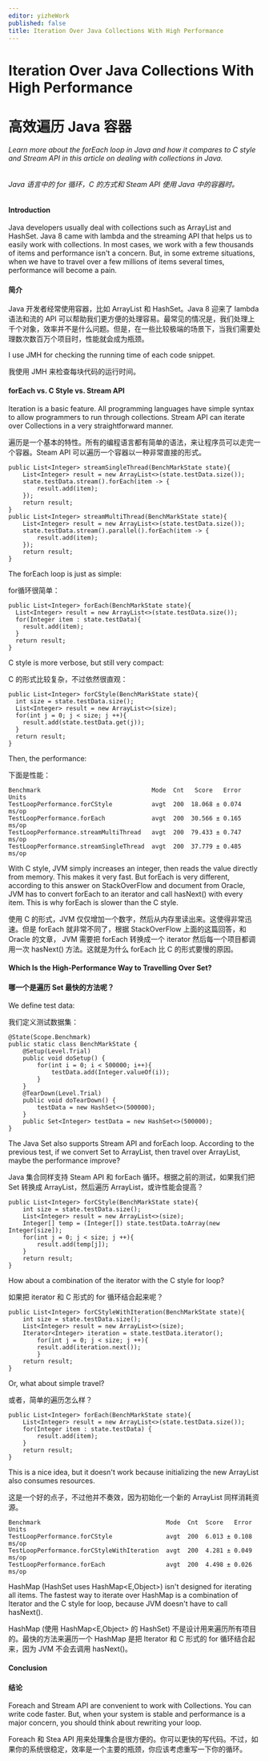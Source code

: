 ```yaml
---
editor: yizheWork
published: false
title: Iteration Over Java Collections With High Performance
---
```

# Iteration Over Java Collections With High Performance
# 高效遍历 Java 容器

###### Learn more about the forEach loop in Java and how it compares to C style and Stream API in this article on dealing with collections in Java.

###### Java 语言中的 for 循环，C 的方式和 Steam API 使用 Java 中的容器时。

#### Introduction
Java developers usually deal with collections such as ArrayList and HashSet. Java 8 came with lambda and the streaming API that helps us to easily work with collections. In most cases, we work with a few thousands of items and performance isn't a concern. But, in some extreme situations, when we have to travel over a few millions of items several times, performance will become a pain.

#### 简介
Java 开发者经常使用容器，比如 ArrayList 和 HashSet。Java 8 迎来了 lambda 语法和流的 API 可以帮助我们更方便的处理容易。最常见的情况是，我们处理上千个对象，效率并不是什么问题。但是，在一些比较极端的场景下，当我们需要处理数次数百万个项目时，性能就会成为瓶颈。

I use JMH for checking the running time of each code snippet.

我使用 JMH 来检查每块代码的运行时间。

#### forEach vs. C Style vs. Stream API
Iteration is a basic feature. All programming languages have simple syntax to allow programmers to run through collections. Stream API can iterate over Collections in a very straightforward manner.

遍历是一个基本的特性。所有的编程语言都有简单的语法，来让程序员可以走完一个容器。Steam API 可以遍历一个容器以一种非常直接的形式。

    public List<Integer> streamSingleThread(BenchMarkState state){
        List<Integer> result = new ArrayList<>(state.testData.size());
        state.testData.stream().forEach(item -> {
            result.add(item);
        });
        return result;
    }
    public List<Integer> streamMultiThread(BenchMarkState state){
        List<Integer> result = new ArrayList<>(state.testData.size());
        state.testData.stream().parallel().forEach(item -> {
            result.add(item);
        });
        return result;
    }


The forEach  loop is just as simple:

for循环很简单：

    public List<Integer> forEach(BenchMarkState state){
      List<Integer> result = new ArrayList<>(state.testData.size());
      for(Integer item : state.testData){
        result.add(item);
      }
      return result;
    }


C style is more verbose, but still very compact:

C 的形式比较复杂，不过依然很直观：

    public List<Integer> forCStyle(BenchMarkState state){
      int size = state.testData.size();
      List<Integer> result = new ArrayList<>(size);
      for(int j = 0; j < size; j ++){
        result.add(state.testData.get(j));
      }
      return result;
    }


Then, the performance:

下面是性能：

    Benchmark                               Mode  Cnt   Score   Error  Units
    TestLoopPerformance.forCStyle           avgt  200  18.068 ± 0.074  ms/op
    TestLoopPerformance.forEach             avgt  200  30.566 ± 0.165  ms/op
    TestLoopPerformance.streamMultiThread   avgt  200  79.433 ± 0.747  ms/op
    TestLoopPerformance.streamSingleThread  avgt  200  37.779 ± 0.485  ms/op


With C style, JVM simply increases an integer, then reads the value directly from memory. This makes it very fast. But forEach is very different, according to this answer on StackOverFlow and document from Oracle, JVM has to convert forEach to an iterator and call hasNext() with every item. This is why forEach is slower than the C style.

使用 C 的形式，JVM 仅仅增加一个数字，然后从内存里读出来。这使得非常迅速。但是 forEach 就非常不同了，根据 StackOverFlow 上面的这篇回答，和 Oracle 的文章， JVM 需要把 forEach 转换成一个 iterator 然后每一个项目都调用一次 hasNext() 方法。这就是为什么 forEach 比 C 的形式要慢的原因。

#### Which Is the High-Performance Way to Travelling Over Set?

#### 哪一个是遍历 Set 最快的方法呢？

We define test data:

我们定义测试数据集：

    @State(Scope.Benchmark)
    public static class BenchMarkState {
        @Setup(Level.Trial)
        public void doSetup() {
            for(int i = 0; i < 500000; i++){
                testData.add(Integer.valueOf(i));
            }
        }
        @TearDown(Level.Trial)
        public void doTearDown() {
            testData = new HashSet<>(500000);
        }
        public Set<Integer> testData = new HashSet<>(500000);
    }


The Java Set also supports Stream API and forEach loop. According to the previous test, if we convert Set to ArrayList, then travel over ArrayList, maybe the performance improve?

Java 集合同样支持 Steam API 和 forEach 循环。根据之前的测试，如果我们把 Set 转换成 ArrayList，然后遍历 ArrayList，或许性能会提高？

    public List<Integer> forCStyle(BenchMarkState state){
        int size = state.testData.size();
        List<Integer> result = new ArrayList<>(size);
        Integer[] temp = (Integer[]) state.testData.toArray(new Integer[size]);
        for(int j = 0; j < size; j ++){
            result.add(temp[j]);
        }
        return result;
    }


How about a combination of the iterator with the C style for loop?

如果把 iterator 和 C 形式的 for 循环结合起来呢？

    public List<Integer> forCStyleWithIteration(BenchMarkState state){
        int size = state.testData.size();
        List<Integer> result = new ArrayList<>(size);
        Iterator<Integer> iteration = state.testData.iterator();
            for(int j = 0; j < size; j ++){
            result.add(iteration.next());
            }
        return result;
    }


Or, what about simple travel?

或者，简单的遍历怎么样？

    public List<Integer> forEach(BenchMarkState state){
        List<Integer> result = new ArrayList<>(state.testData.size());
        for(Integer item : state.testData) {
            result.add(item);
        }
        return result;
    }


This is a nice idea, but it doesn't work because initializing the new ArrayList also consumes resources.

这是一个好的点子，不过他并不奏效，因为初始化一个新的 ArrayList 同样消耗资源。

    Benchmark                                   Mode  Cnt  Score   Error  Units
    TestLoopPerformance.forCStyle               avgt  200  6.013 ± 0.108  ms/op
    TestLoopPerformance.forCStyleWithIteration  avgt  200  4.281 ± 0.049  ms/op
    TestLoopPerformance.forEach                 avgt  200  4.498 ± 0.026  ms/op
    
HashMap (HashSet uses HashMap<E,Object>) isn't designed for iterating all items. The fastest way to iterate over
HashMap is a combination of Iterator and the C style for loop, because JVM doesn't have to call hasNext().

HashMap (使用 HashMap<E,Object> 的 HashSet) 不是设计用来遍历所有项目的。最快的方法来遍历一个 HashMap 是把 Iterator 和 C 形式的 for 循环结合起来，因为 JVM 不会去调用 hasNext()。

#### Conclusion
#### 结论

Foreach and Stream API are convenient to work with Collections. You can write code faster. But, when your system is stable and performance is a major concern, you should think about rewriting your loop.

Foreach 和 Stea API 用来处理集合是很方便的。你可以更快的写代码。不过，如果你的系统很稳定，效率是一个主要的瓶颈，你应该考虑重写一下你的循环。
